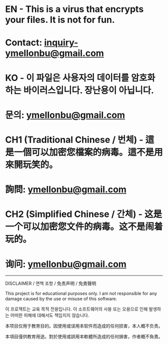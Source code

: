 # EN - This is a virus that encrypts your files. It is not for fun.  
# Contact: inquiry-ymellonbu@gmail.com

# KO - 이 파일은 사용자의 데이터를 암호화하는 바이러스입니다. 장난용이 아닙니다.  
# 문의: ymellonbu@gmail.com

# CH1 (Traditional Chinese / 번체) - 這是一個可以加密您檔案的病毒。這不是用來開玩笑的。  
# 詢問: ymellonbu@gmail.com

# CH2 (Simplified Chinese / 간체) - 这是一个可以加密您文件的病毒。这不是闹着玩的。  
# 询问: ymellonbu@gmail.com

---

DISCLAIMER / 면책 조항 / 免责声明 / 免責聲明

This project is for educational purposes only. I am not responsible for any damage caused by the use or misuse of this software.

이 프로젝트는 교육 목적 전용입니다. 이 소프트웨어의 사용 또는 오용으로 인해 발생하는 어떠한 피해에 대해서도 책임지지 않습니다.

本项目仅用于教育目的。因使用或误用本软件而造成的任何损害，本人概不负责。

本項目僅供教育用途。對於使用或誤用本軟體所造成的任何損害，作者概不負責。
